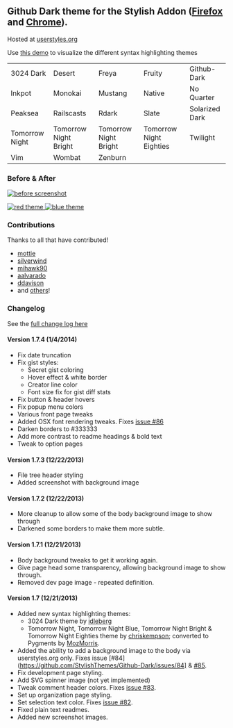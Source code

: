 ## Github Dark theme for the Stylish Addon ([Firefox](https://addons.mozilla.org/en-US/firefox/addon/2108/) and [Chrome](https://chrome.google.com/extensions/detail/fjnbnpbmkenffdnngjfgmeleoegfcffe)).

Hosted at [userstyles.org](http://userstyles.org/styles/37035)

Use [this demo](http://StylishThemes.github.io/Github-Dark/) to visualize the different syntax highlighting themes

<table>
  <tr><td>3024 Dark</td>      <td>Desert</td>                <td>Freya</td>                 <td>Fruity</td>                  <td>Github-Dark</td></tr>
  <tr><td>Inkpot</td>         <td>Monokai</td>               <td>Mustang</td>               <td>Native</td>                  <td>No Quarter</td></tr>
  <tr><td>Peaksea</td>        <td>Railscasts</td>            <td>Rdark</td>                 <td>Slate</td>                   <td>Solarized Dark</td></tr>
  <tr><td>Tomorrow Night</td> <td>Tomorrow Night Bright</td> <td>Tomorrow Night Bright</td> <td>Tomorrow Night Eighties</td> <td>Twilight</td></tr>
  <tr><td>Vim</td>            <td>Wombat</td>                <td>Zenburn</td>               <td></td>                        <td></td></tr>
</table>

### Before & After

 [ ![before screenshot](http://stylishthemes.github.io/Github-Dark/images/screenshots/before_th.png) ](http://stylishthemes.github.io/Github-Dark/images/screenshots/before.png)

 [ ![red theme](http://stylishthemes.github.io/Github-Dark/images/screenshots/after_red_th.png) ](http://stylishthemes.github.io/Github-Dark/images/screenshots/after_red.png)
 [ ![blue theme](http://stylishthemes.github.io/Github-Dark/images/screenshots/after_blue_th.png) ](http://stylishthemes.github.io/Github-Dark/images/screenshots/after_blue.png)
 
### Contributions

Thanks to all that have contributed!

* [mottie](http://github.com/mottie)
* [silverwind](http://github.com/silverwind)
* [mihawk90](http://github.com/mihawk90)
* [aalvarado](http://github.com/aalvarado)
* [ddavison](http://github.com/ddavison)
* and [others](https://github.com/StylishThemes/Github-Dark/graphs/contributors)!

### **Changelog**

See the [full change log here](https://github.com/StylishThemes/Github-Dark/wiki)

#### Version 1.7.4 (1/4/2014)

* Fix date truncation
* Fix gist styles:
  * Secret gist coloring
  * Hover effect &amp; white border
  * Creator line color
  * Font size fix for gist diff stats
* Fix button &amp; header hovers
* Fix popup menu colors
* Various front page tweaks
* Added OSX font rendering tweaks. Fixes [issue #86](https://github.com/StylishThemes/Github-Dark/issues/86)
* Darken borders to #333333
* Add more contrast to readme headings &amp; bold text
* Tweak to option pages

#### Version 1.7.3 (12/22/2013)

* File tree header styling
* Added screenshot with background image

#### Version 1.7.2 (12/22/2013)

* More cleanup to allow some of the body background image to show through
* Darkened some borders to make them more subtle.

#### Version 1.7.1 (12/21/2013)

* Body background tweaks to get it working again.
* Give page head some transparency, allowing background image to show through.
* Removed dev page image - repeated definition.

#### Version 1.7 (12/21/2013)

* Added new syntax highlighting themes:
  * 3024 Dark theme by [idleberg](http://github.com/idleberg)
  * Tomorrow Night, Tomorrow Night Blue, Tomorrow Night Bright &amp; Tomorrow Night Eighties theme by [chriskempson](https://github.com/chriskempson/tomorrow-theme); converted to Pygments by [MozMorris](https://github.com/MozMorris/tomorrow-pygments).
* Added the ability to add a background image to the body via userstyles.org only. Fixes issue [#84](https://github.com/StylishThemes/Github-Dark/issues/84] &amp; [#85](https://github.com/StylishThemes/Github-Dark/issues/85).
* Fix development page styling.
* Add SVG spinner image (not yet implemented)
* Tweak comment header colors. Fixes [issue #83](https://github.com/StylishThemes/Github-Dark/issues/83).
* Set up organization page styling.
* Set selection text color. Fixes [issue #82](https://github.com/StylishThemes/Github-Dark/issues/82).
* Fixed plain text readmes.
* Added new screenshot images.
